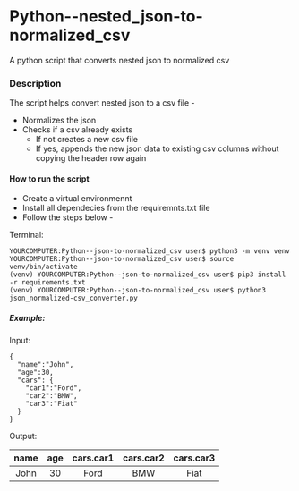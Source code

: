# Python--nested_json-to-normalized_csv
A python script that converts nested json to normalized csv

### Description ###
The script helps convert nested json to a csv file -

* Normalizes the json
* Checks if a csv already exists
  * If not creates a new csv file
  * If yes, appends the new json data to existing csv columns without copying the header row again
 
#### How to run the script ####

* Create a virtual environmennt 
* Install all dependecies from the requiremnts.txt file
* Follow the steps below -

Terminal:

```
YOURCOMPUTER:Python--json-to-normalized_csv user$ python3 -m venv venv
YOURCOMPUTER:Python--json-to-normalized_csv user$ source venv/bin/activate
(venv) YOURCOMPUTER:Python--json-to-normalized_csv user$ pip3 install -r requirements.txt
(venv) YOURCOMPUTER:Python--json-to-normalized_csv user$ python3 json_normalized-csv_converter.py
```

##### Example: #####

Input: 
```
{
  "name":"John",
  "age":30,
  "cars": {
    "car1":"Ford",
    "car2":"BMW",
    "car3":"Fiat"
  }
}
```

Output:

| name | age  | cars.car1  | cars.car2  | cars.car3  |
| :---: | :-: | :-: | :-: | :-: |
| John | 30 | Ford |BMW|Fiat


